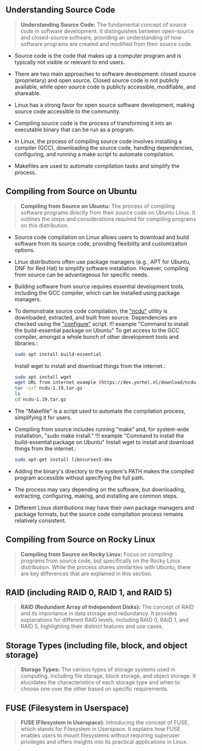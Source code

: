 ## Understanding Source Code
> **Understanding Source Code:** The fundamental concept of source code in software development. It distinguishes between open-source and closed-source software, providing an understanding of how software programs are created and modified from their source code.<br>

  - Source code is the code that makes up a computer program and is typically not visible or relevant to end users.

  - There are two main approaches to software development: closed source (proprietary) and open source. Closed source code is not publicly available, while open source code is publicly accessible, modifiable, and shareable.

  - Linux has a strong favor for open source software development, making source code accessible to the community.

  - Compiling source code is the process of transforming it into an executable binary that can be run as a program.

  - In Linux, the process of compiling source code involves installing a compiler (GCC), downloading the source code, handling dependencies, configuring, and running a make script to automate compilation.

  - Makefiles are used to automate compilation tasks and simplify the process.

## Compiling from Source on Ubuntu
> **Compiling from Source on Ubuntu:** The process of compiling software programs directly from their source code on Ubuntu Linux. It outlines the steps and considerations required for compiling programs on this distribution.<br>

  - Source code compilation on Linux allows users to download and build software from its source code, providing flexibility and customization options.

  - Linux distributions often use package managers (e.g., APT for Ubuntu, DNF for Red Hat) to simplify software installation. However, compiling from source can be advantageous for specific needs.

  - Building software from source requires essential development tools, including the GCC compiler, which can be installed using package managers.

 - To demonstrate source code compilation, the ["ncdu"](https://dev.yorhel.nl/ncdu) utility is downloaded, extracted, and built from source. Dependencies are checked using the ["configure"](https://dev.yorhel.nl/download/ncdu-1.19.tar.gz) script.
!!! example "Command to install the build-essential package on Ubuntu"
    To get access to the GCC compiler, amongst a whole bunch of other development tools and libraries.:

    ```bash
    sudo apt install build-essential
    ```
    Install wget to install and download things from the internet.:

    ```bash
    sudo apt install wget
    wget URL from internet example (https://dev.yorhel.nl/download/ncdu-1.19.tar.gz)
    tar -xzf ncdu-1.19.tar.gz
    ls
    cd ncdu-1.19.tar.gz
    ```
  - The "Makefile" is a script used to automate the compilation process, simplifying it for users.

  - Compiling from source includes running "make" and, for system-wide installation, "sudo make install."
!!! example "Command to install the build-essential package on Ubuntu"
    Install wget to install and download things from the internet.:

    ```bash
    sudo apt-get install libncurses5-dev
    ```

  - Adding the binary's directory to the system's PATH makes the compiled program accessible without specifying the full path.

  - The process may vary depending on the software, but downloading, extracting, configuring, making, and installing are common steps.

  - Different Linux distributions may have their own package managers and package formats, but the source code compilation process remains relatively consistent.

## Compiling from Source on Rocky Linux
> **Compiling from Source on Rocky Linux:** Focus on compiling programs from source code, but specifically on the Rocky Linux distribution. While the process shares similarities with Ubuntu, there are key differences that are explained in this section.<br>

## RAID (including RAID 0, RAID 1, and RAID 5)
> **RAID (Redundant Array of Independent Disks):** The concept of RAID and its importance in data storage and redundancy. It provides explanations for different RAID levels, including RAID 0, RAID 1, and RAID 5, highlighting their distinct features and use cases.<br>

## Storage Types (including file, block, and object storage)
> **Storage Types:** The various types of storage systems used in computing, including file storage, block storage, and object storage. It elucidates the characteristics of each storage type and when to choose one over the other based on specific requirements.<br>

## FUSE (Filesystem in Userspace)
> **FUSE (Filesystem in Userspace):** Introducing the concept of FUSE, which stands for Filesystem in Userspace. It explains how FUSE enables users to mount filesystems without requiring superuser privileges and offers insights into its practical applications in Linux.<br>







